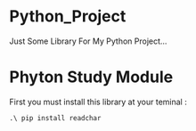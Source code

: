 # Python_Project
Just Some Library For My Python Project...

<h1>Phyton Study Module</h1>
First you must install this library at your teminal :

```
.\ pip install readchar
```
